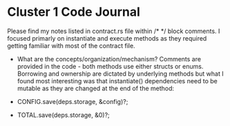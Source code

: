# Cluster 1 Code Journal

Please find my notes listed in contract.rs file within /* */ block comments. 
I focused primarly on instantiate and execute methods as they required getting familiar with most of the contract file.

* What are the concepts/organization/mechanism?
Comments are provided in the code - both methods use either structs or enums. 
Borrowing and ownership are dictated by underlying methods but what I found most interesting was that instantiate() dependencies need to be mutable
as they are changed at the end of the method:

* CONFIG.save(deps.storage, &config)?;

* TOTAL.save(deps.storage, &0)?;
